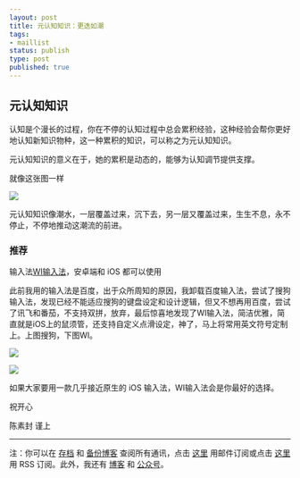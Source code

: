 ```yaml
--- 
layout: post
title: 元认知知识：更迭如潮
tags: 
- maillist
status: publish
type: post
published: true
---
```


## 元认知知识

认知是个漫长的过程，你在不停的认知过程中总会累积经验，这种经验会帮你更好地认知新知识物种，这一种累积的知识，可以称之为元认知知识。

元认知知识的意义在于，她的累积是动态的，能够为认知调节提供支撑。

就像这张图一样

![](https://upload.wikimedia.org/wikipedia/commons/3/34/Impossible_staircase.svg)

元认知知识像潮水，一层覆盖过来，沉下去，另一层又覆盖过来，生生不息，永不停止，不停地推动这潮流的前进。


### 推荐

输入法[WI输入法](http://wi.hit.edu.cn/)，安卓端和 iOS 都可以使用  

此前我用的输入法是百度，出于众所周知的原因，我卸载百度输入法，尝试了搜狗输入法，发现已经不能适应搜狗的键盘设定和设计逻辑，但又不想再用百度，尝试了讯飞和番茄，不支持双拼，放弃，最后惊喜地发现了WI输入法，简洁优雅，简直就是iOS上的鼠须管，还支持自定义点滑设定，神了，马上将常用英文符号定制上。上图搜狗，下图WI。

![](http://openmindclub.qiniudn.com/cnfeat/image/SogouInput.jpg?imageMogr2/thumbnail/400x)

![](http://openmindclub.qiniudn.com/cnfeat/image/WiInput.jpg?imageMogr2/thumbnail/400x)

如果大家要用一款几乎接近原生的 iOS 输入法，WI输入法会是你最好的选择。


祝开心

陈素封 谨上


----

注：你可以在 [存档](http://tinyletter.com/cnfeat/archive) 和 [备份博客](mesule.com) 查阅所有通讯，点击 [这里](http://tinyletter.com/cnfeat) 用邮件订阅或点击  [这里](http://mesule.com/feed/) 用 RSS 订阅。此外，我还有 [博客](cnfeat.com) 和 [公众号](http://t.cn/RGaif2N)。